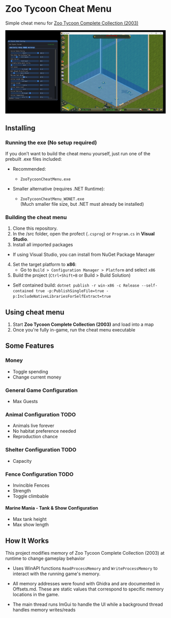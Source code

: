 # Zoo Tycoon Cheat Menu

Simple cheat menu for [Zoo Tycoon Complete Collection (2003)](https://github.com/JahsiasWhite/ZooTycoonCompleteCollection-NOCD)

![Cheat Menu Example](assets/example.png)

## Installing

### Running the exe (No setup required)

If you don’t want to build the cheat menu yourself, just run one of the prebuilt .exe files included:

- Recommended:

  - `ZooTycoonCheatMenu.exe`</br>

- Smaller alternative (requires .NET Runtime):

  - `ZooTycoonCheatMenu_WONET.exe`</br>
    (Much smaller file size, but .NET must already be installed)

### Building the cheat menu

1. Clone this repository.
2. In the /src folder, open the profect (`.csprog`) or `Program.cs` in **Visual Studio**.
3. Install all imported packages

- If using Visual Studio, you can install from NuGet Package Manager

4. Set the target platform to **x86**:
   - Go to `Build > Configuration Manager > Platform` and select `x86`
5. Build the project (`Ctrl+Shift+B` or Build > Build Solution)

- Self contained build: `dotnet publish -r win-x86 -c Release --self-contained true -p:PublishSingleFile=true -p:IncludeNativeLibrariesForSelfExtract=true`

## Using cheat menu

1. Start **Zoo Tycoon Complete Collection (2003)** and load into a map
2. Once you're fully in-game, run the cheat menu executable

## Some Features

### Money

- Toggle spending
- Change current money

### General Game Configuration

- Max Guests

### Animal Configuration TODO

- Animals live forever
- No habitat preference needed
- Reproduction chance

### Shelter Configuration TODO

- Capacity

### Fence Configuration TODO

- Invincible Fences
- Strength
- Toggle climbable

#### Marine Mania - Tank & Show Configuration

- Max tank height
- Max show length

## How It Works

This project modifies memory of Zoo Tycoon Complete Collection (2003) at runtime to change gameplay behavior

- Uses WinAPI functions `ReadProcessMemory` and `WriteProcessMemory` to interact with the running game's memory.

- All memory addresses were found with Ghidra and are documented in Offsets.md. These are static values that correspond to specific memory locations in the game.

- The main thread runs ImGui to handle the UI while a background thread handles memory writes/reads
